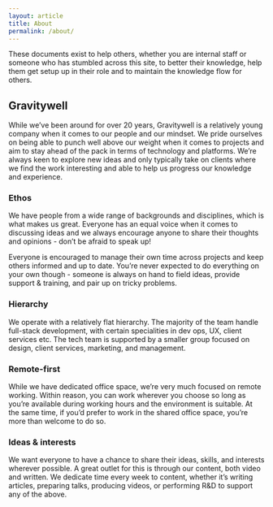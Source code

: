 ```yaml
---
layout: article
title: About
permalink: /about/
---
```


These documents exist to help others, whether you are internal staff or someone who has stumbled across this site, to better their knowledge, help them get setup up in their role and to maintain the knowledge flow for others.

## Gravitywell

While we’ve been around for over 20 years, Gravitywell is a relatively young company when it comes to our people and our mindset. We pride ourselves on being able to punch well above our weight when it comes to projects and aim to stay ahead of the pack in terms of technology and platforms. We’re always keen to explore new ideas and only typically take on clients where we find the work interesting and able to help us progress our knowledge and experience.

### Ethos

We have people from a wide range of backgrounds and disciplines, which is what makes us great. Everyone has an equal voice when it comes to discussing ideas and we always encourage anyone to share their thoughts and opinions - don’t be afraid to speak up!

Everyone is encouraged to manage their own time across projects and keep others informed and up to date. You’re never expected to do everything on your own though - someone is always on hand to field ideas, provide support & training, and pair up on tricky problems.

### Hierarchy

We operate with a relatively flat hierarchy. The majority of the team handle full-stack development, with certain specialities in dev ops, UX, client services etc. The tech team is supported by a smaller group focused on design, client services, marketing, and management.

### Remote-first

While we have dedicated office space, we’re very much focused on remote working. Within reason, you can work wherever you choose so long as you’re available during working hours and the environment is suitable. At the same time, if you’d prefer to work in the shared office space, you’re more than welcome to do so.

### Ideas & interests

We want everyone to have a chance to share their ideas, skills, and interests wherever possible. A great outlet for this is through our content, both video and written. We dedicate time every week to content, whether it’s writing articles, preparing talks, producing videos, or performing R&D to support any of the above.
